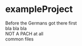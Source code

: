 # exampleProject
Before the Germans got there first
<br>
bla bla bla
<br>
NOT A PACH at all
<br>
common files
